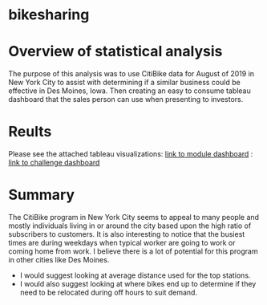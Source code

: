 # bikesharing

# Overview of statistical analysis
The purpose of this analysis was to use CitiBike data for August of 2019 in New York City to assist with determining
if a similar business could be effective in Des Moines, Iowa. Then creating an easy to consume tableau dashboard that
the sales person can use when presenting to investors.

# Reults
Please see the attached tableau visualizations:
[link to module dashboard](https://public.tableau.com/app/profile/andy.labounty/viz/CitiBikeData-Module/NYCStory?publish=yes) : 
[link to challenge dashboard](https://public.tableau.com/app/profile/andy.labounty/viz/CitiBikeData-Challenge/CitiBikeStory?publish=yes)

# Summary
The CitiBike program in New York City seems to appeal to many people and mostly individuals living in or around the city based upon
the high ratio of subscribers to customers. It is also interesting to notice that the busiest times are during weekdays when typical
worker are going to work or coming home from work. I believe there is a lot of potential for this program in other cities like Des Moines.
- I would suggest looking at average distance used for the top stations.
- I would also suggest looking at where bikes end up to determine if they need to be relocated during off hours to suit demand.
